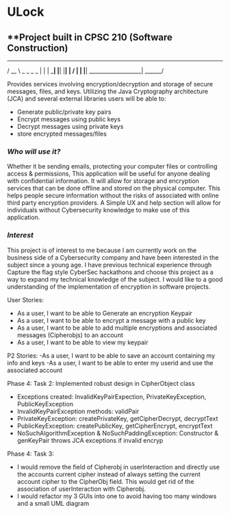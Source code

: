 # **ULock**
## **Project built in CPSC 210 (Software Construction)
  ______
  /  __  \     _    _    _   _
 |  |  |  \___| |__| |__| | / | 
 |  |__|   ___________________|
  \______/

 
Provides services involving encryption/decryption and storage of secure messages, files, and keys.
Utilizing the Java Cryptography architecture (JCA) and several external libraries users will be able to:


- Generate public/private key pairs
- Encrypt messages using public keys
- Decrypt messages using private keys
- store encrypted messages/files

### *Who will use it?*
Whether it be sending emails, protecting your computer files or controlling access & permissions, This application will 
be useful for anyone dealing with confidential information. It will allow for storage and encryption services that can
be done offline and stored on the physical computer. This helps people secure information without the risks of associated 
with online third party encryption providers. A Simple UX and help section will allow for individuals without 
Cybersecurity knowledge to make use of this application.   
 
### *Interest*

This project is of interest to me because I am currently work on the business side of a Cybersecurity company and have
been interested in the subject since a young age. I have previous technical experience through Capture the flag style 
CyberSec hackathons and choose this project as a way to expand my technical knowledge of the subject. I would like to
a good understanding of the implementation of encryption in software projects.

User Stories:
- As a user, I want to be able to Generate an encryption Keypair
- As a user, I want to be able to encrypt a message with a public key
- As a user, I want to be able to add multiple encryptions and associated messages (Cipherobjs) to an account
- As a user, I want to be able to view my keypair

P2 Stories:
-As a user, I want to be able to save an account containing my info and keys
-As a user, I want to be able to enter my userid and use the associated account 


Phase 4: Task 2: Implemented robust design in CipherObject class

- Exceptions created: InvalidKeyPairExpection, PrivateKeyException, PublicKeyException
- InvalidKeyPairException methods: validPair
- PrivateKeyException: createPrivateKey, getCipherDecrypt, decryptText
- PublicKeyException: createPublicKey, getCipherEncrypt, encryptText
- NoSuchAlgorithmException & NoSuchPaddingException: Constructor & genKeyPair throws JCA exceptions if invalid encryp

Phase 4: Task 3:
- I would remove the field of Cipherobj in userInteraction and directly use the accounts current cipher instead of 
always setting the current account cipher to the CipherObj field. This would get rid of the association of 
userInteraction with Cipherobj.
- I would refactor my 3 GUIs into one to avoid having too many windows and a small UML diagram 

